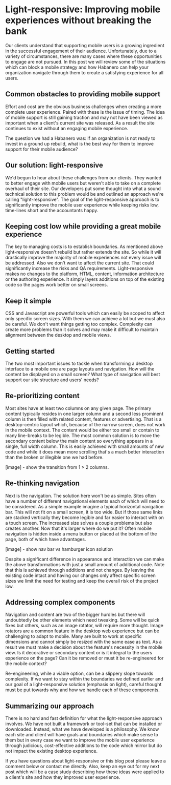 # Light-responsive: Improving mobile experiences without breaking the bank

Our clients understand that supporting mobile users is a growing ingredient in the successful engagement of their audience. Unfortunately, due to a variety of circumstances, there are many cases where these opportunities to engage are not pursued. In this post we will review some of the situations which can block a mobile strategy and how Habanero can help your organization navigate through them to create a satisfying experience for all users.

## Common obstacles to providing mobile support

Effort and cost are the obvious business challenges when creating a more complete user experience. Paired with these is the issue of timing. The idea of mobile support is still gaining traction and may not have been viewed as important when a client's current site was released. As a result the site continues to exist without an engaging mobile experience.

The question we had a Habanero was: if an organization is not ready to invest in a ground up rebuild, what is the best way for them to improve support for their mobile audience?

## Our solution: light-responsive

We'd begun to hear about these challenges from our clients. They wanted to better engage with mobile users but weren't able to take on a complete overhaul of their site. Our developers put some thought into what a sound technical solution to this problem would be and outlined an approach we're calling "light-responsive". The goal of the light-responsive approach is to significantly improve the mobile user experience while keeping risks low, time-lines short and the accountants happy.

## Keeping cost low while providing a great mobile experience

The key to managing costs is to establish boundaries. As mentioned above light-responsive doesn't rebuild but rather extends the site. So while it will drastically improve the majority of mobile experiences not every issue will be addressed. Also we don't want to affect the current site. That could significantly increase the risks and QA requirements. Light-responsive makes no changes to the platform, HTML, content, information architecture or the authoring experience. It simply layers additions on top of the existing code so the pages work better on small screens. 

## Keep it simple

CSS and Javascript are powerful tools which can easily be scoped to affect only specific screen sizes. With them we can achieve a lot but we must also be careful. We don't want things getting too complex. Complexity can create more problems than it solves and may make it difficult to maintain alignment between the desktop and mobile views. 

## Getting started

The two most important issues to tackle when transforming a desktop interface to a mobile one are page layouts and navigation. How will the content be displayed on a small screen? What type of navigation will best support our site structure and users' needs? 

## Re-prioritizing content

Most sites have at least two columns on any given page. The primary content typically resides in one larger column and a second less prominent column is then filled with related content, features or advertising. That is a desktop-centric layout which, because of the narrow screen, does not work in the mobile context. The content would be either too small or contain to many line-breaks to be legible.  The most common solution is to move the secondary content below the main content so everything appears in a single, full width column. This is easily achieved with small amounts of new code and while it does mean more scrolling that's a much better interaction than the broken or illegible one we had before.

[image] - show the transition from 1 > 2 columns.

## Re-thinking navigation

Next is the navigation. The solution here won't be as simple. Sites often have a number of different navigational elements each of which will need to be considered. As a simple example imagine a typical horizontal navigation bar. This will not fit on a small screen, it is too wide. But if those same links are stacked vertically they become legible and far easier to interact with on a touch screen. The increased size solves a couple problems but also creates another. Now that it's larger where do we put it? Often mobile navigation is hidden inside a menu button or placed at the bottom of the page, both of which have advantages.

[image] - show nav bar vs hamburger icon solution

Despite a significant difference in appearance and interaction we can make the above transformations with just a small amount of additional code. Note that this is achieved through additions and not changes. By leaving the existing code intact and having our changes only affect specific screen sizes we limit the need for testing and keep the overall risk of the project low.

## Addressing complex components

Navigation and content are two of the bigger hurdles but there will undoubtedly be other elements which need tweaking. Some will be quick fixes but others, such as an image rotator, will require more thought. Image rotators are a common feature in the desktop web experience but can be challenging to adapt to mobile. Many are built to work at specific dimensions and cannot simply be resized with the same ease as text. As a result we must make a decision about the feature's necessity in the mobile view. Is it decorative or secondary content or is it integral to the users experience on the page? Can it be removed or must it be re-engineered for the mobile context?

Re-engineering, while a viable option, can be a slippery slope towards complexity. If we want to stay within the boundaries we defined earlier and our goal of a light-responsive solution (emphasis on light), careful thought must be put towards why and how we handle each of these components.

## Summarizing our approach

There is no hard and fast definition for what the light-responsive approach involves. We have not built a framework or tool-set that can be installed or downloaded. Instead, what we have developed is a philosophy. We know each site and client will have goals and boundaries which make sense to them but in every case we want to improve the mobile user experience through judicious, cost-effective additions to the code which mirror but do not impact the existing desktop experience.  

If you have questions about light-responsive or this blog post please leave a comment below or contact me directly. Also, keep an eye out for my next post which will be a case study describing how these ideas were applied to a client's site and how they improved user experience.
